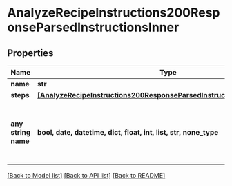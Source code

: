 # AnalyzeRecipeInstructions200ResponseParsedInstructionsInner


## Properties
Name | Type | Description | Notes
------------ | ------------- | ------------- | -------------
**name** | **str** |  | 
**steps** | [**[AnalyzeRecipeInstructions200ResponseParsedInstructionsInnerStepsInner]**](AnalyzeRecipeInstructions200ResponseParsedInstructionsInnerStepsInner.md) |  | [optional] 
**any string name** | **bool, date, datetime, dict, float, int, list, str, none_type** | any string name can be used but the value must be the correct type | [optional]

[[Back to Model list]](../README.md#documentation-for-models) [[Back to API list]](../README.md#documentation-for-api-endpoints) [[Back to README]](../README.md)


